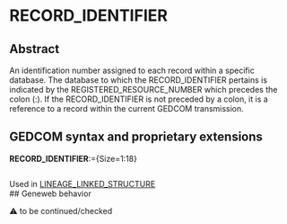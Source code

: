﻿# RECORD_IDENTIFIER
## Abstract
An identification number assigned to each record within a specific database. The database to which the
RECORD_IDENTIFIER pertains is indicated by the REGISTERED_RESOURCE_NUMBER which
precedes the colon (:). If the RECORD_IDENTIFIER is not preceded by a colon, it is a reference to a
record within the current GEDCOM transmission.


## GEDCOM syntax and proprietary extensions

**RECORD_IDENTIFIER**:={Size=1:18}
<pre>
</pre>
Used in <a href=Ged.LINEAGE_LINKED_STRUCTURE.md>LINEAGE_LINKED_STRUCTURE</a><br />## Geneweb behavior


:warning: to be continued/checked

